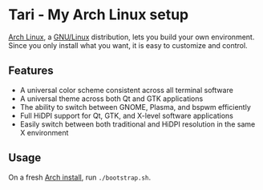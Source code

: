 # Tari - My Arch Linux setup

[Arch Linux][archlinux], a [GNU/Linux][gnulinux] distribution, lets you build your own environment. Since you only install what you want, it is easy to customize and control.

## Features

- A universal color scheme consistent across all terminal software
- A universal theme across both Qt and GTK applications
- The ability to switch between GNOME, Plasma, and bspwm efficiently
- Full HiDPI support for Qt, GTK, and X-level software applications
- Easily switch between both traditional and HiDPI resolution in the same X environment

## Usage

On a fresh [Arch install](/.archlinux/install-scripts), run `./bootstrap.sh`.

[archlinux]:  https://www.archlinux.org
[gnulinux]:   https://www.gnu.org/gnu/linux-and-gnu.html
